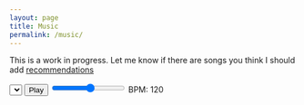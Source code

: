 ```yaml
---
layout: page
title: Music
permalink: /music/
---
```

This is a work in progress. Let me know if there are songs you think I should add [recommendations](https://forms.gle/CNwTc8xPk3tQ4UUS9)


<html lang="en">

<head>
  <meta charset="UTF-8">
  <meta name="viewport" content="width=device-width, initial-scale=1.0">
  <title>Music Player</title>
  <link rel="stylesheet" href="/site/styles.css">
</head>

<body>
  <div id="app">
    <div id="controls">
      <select id="song-dropdown"></select>
      <button id="play-button">Play</button>
      <input type="range" min="30" max="200" value="120" id="bpm-slider">
      <label id="bpm-label">BPM: 120</label>
    </div>
    <div id="column-labels"></div>
    <div id="grid"></div>
  </div>
  <script src="/site/script.js"></script>
</body>

</html>
